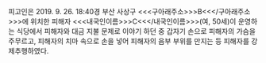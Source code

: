 피고인은 2019. 9. 26. 18:40경 부산 사상구 <<<구아래주소>>>B<<</구아래주소>>>에 위치한 피해자 <<<내국인이름>>>C<<</내국인이름>>>(여, 50세)이 운영하는 식당에서 피해자와 대금 지불 문제로 이야기 하던 중 갑자기 손으로 피해자의 가슴을 주무르고, 피해자의 치마 속으로 손을 넣어 피해자의 음부 부위를 만지는 등 피해자를 강제추행하였다.